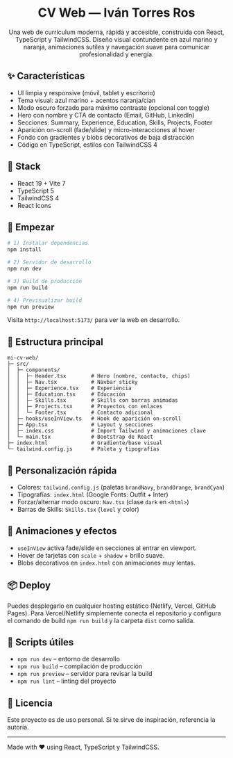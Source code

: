 <div align="center">

# CV Web — Iván Torres Ros

Una web de currículum moderna, rápida y accesible, construida con React, TypeScript y TailwindCSS. Diseño visual contundente en azul marino y naranja, animaciones sutiles y navegación suave para comunicar profesionalidad y energía.

</div>

## ✨ Características

- UI limpia y responsive (móvil, tablet y escritorio)
- Tema visual: azul marino + acentos naranja/cian
- Modo oscuro forzado para máximo contraste (opcional con toggle)
- Hero con nombre y CTA de contacto (Email, GitHub, LinkedIn)
- Secciones: Summary, Experience, Education, Skills, Projects, Footer
- Aparición on-scroll (fade/slide) y micro‑interacciones al hover
- Fondo con gradientes y blobs decorativos de baja distracción
- Código en TypeScript, estilos con TailwindCSS 4

## 🧱 Stack

- React 19 + Vite 7
- TypeScript 5
- TailwindCSS 4
- React Icons

## 🚀 Empezar

```bash
# 1) Instalar dependencias
npm install

# 2) Servidor de desarrollo
npm run dev

# 3) Build de producción
npm run build

# 4) Previsualizar build
npm run preview
```

Visita `http://localhost:5173/` para ver la web en desarrollo.

## 📁 Estructura principal

```
mi-cv-web/
├─ src/
│  ├─ components/
│  │  ├─ Header.tsx        # Hero (nombre, contacto, chips)
│  │  ├─ Nav.tsx           # Navbar sticky
│  │  ├─ Experience.tsx    # Experiencia
│  │  ├─ Education.tsx     # Educación
│  │  ├─ Skills.tsx        # Skills con barras animadas
│  │  ├─ Projects.tsx      # Proyectos con enlaces
│  │  └─ Footer.tsx        # Contacto adicional
│  ├─ hooks/useInView.ts   # Hook de aparición on‑scroll
│  ├─ App.tsx              # Layout y secciones
│  ├─ index.css            # Import Tailwind y animaciones clave
│  └─ main.tsx             # Bootstrap de React
├─ index.html              # Gradiente/base visual
└─ tailwind.config.js      # Paleta y tipografías
```

## 🎨 Personalización rápida

- Colores: `tailwind.config.js` (paletas `brandNavy`, `brandOrange`, `brandCyan`)
- Tipografías: `index.html` (Google Fonts: Outfit + Inter)
- Forzar/alternar modo oscuro: `Nav.tsx` (clase `dark` en `<html>`) 
- Barras de Skills: `Skills.tsx` (`level` y color)

## 🧩 Animaciones y efectos

- `useInView` activa fade/slide en secciones al entrar en viewport.
- Hover de tarjetas con `scale` + `shadow` + brillo suave.
- Blobs decorativos en `index.html` con animaciones muy lentas.

## 📦 Deploy

Puedes desplegarlo en cualquier hosting estático (Netlify, Vercel, GitHub Pages). Para Vercel/Netlify simplemente conecta el repositorio y configura el comando de build `npm run build` y la carpeta `dist` como salida.

## 🔧 Scripts útiles

- `npm run dev` – entorno de desarrollo
- `npm run build` – compilación de producción
- `npm run preview` – servidor para revisar la build
- `npm run lint` – linting del proyecto

## 📜 Licencia

Este proyecto es de uso personal. Si te sirve de inspiración, referencia la autoría.

---

Made with ❤️ using React, TypeScript y TailwindCSS.
